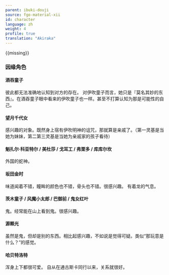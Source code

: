 ```yaml
---
parent: ibuki-douji
source: fgo-material-xii
id: character
language: zh
weight: 4
profile: true
translation: "Akiraka"
---
```


{{missing}}

### 因缘角色

#### 酒吞童子

彼此都无法准确地认知到对方的存在。
对伊吹童子而言，她只是『莫名其妙的东西』。在酒吞童子眼中看来的伊吹童子也一样。甚至不打算认知为那是可能性的自己。

#### 望月千代女

感兴趣的对象。既然身上宿有伊吹明神的诅咒，那就算是亲戚了。（第一灵基是当她为妹妹，第二第三灵基是当她为亲戚家的孩子看待）

#### 魁扎尔·科亚特尔 / 美杜莎 / 戈耳工 / 弗栗多 / 库库尔坎

外国的蛇神。

#### 坂田金时

味道闻着不错，瞳眸的颜色也不错，骨头也不错。很感兴趣。
有着龙的气息。

#### 茨木童子 / 风魔小太郎 / 巴御前 / 鬼女红叶

鬼。经常能在山上看到鬼。很感兴趣。

#### 源赖光

虽然是鬼，但却是别的东西。相比起感兴趣，不如说是觉得可疑。类似“那玩意是什么？”的感觉。

#### 哈贝特洛特

浑身上下都很可爱。
自从在通古斯卡同行以来，关系就很好。
